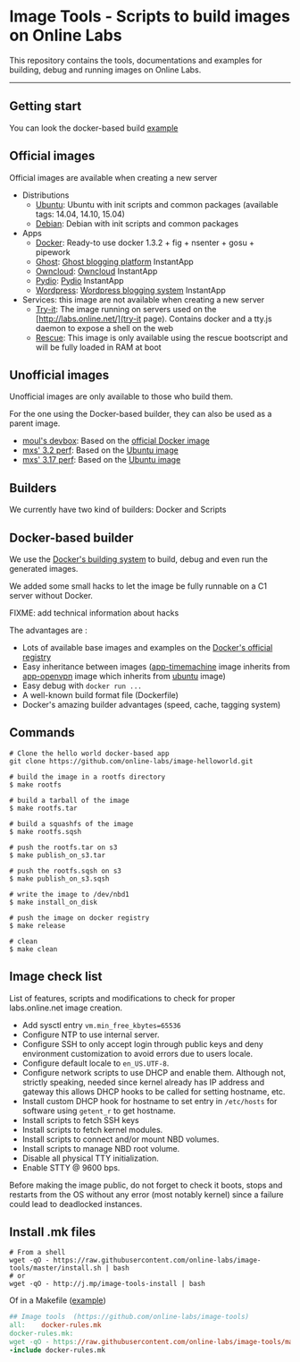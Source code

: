 Image Tools - Scripts to build images on Online Labs
====================================================

This repository contains the tools, documentations and examples for building, debug and running images on Online Labs.

---

Getting start
-------------

You can look the docker-based build [example](https://github.com/online-labs/image-tools/tree/master/examples)


Official images
---------------

Official images are available when creating a new server

- Distributions
  - [Ubuntu](https://github.com/online-labs/image-ubuntu): Ubuntu with init scripts and common packages (available tags: 14.04, 14.10, 15.04)
  - [Debian](https://github.com/online-labs/image-debian): Debian with init scripts and common packages
- Apps
  - [Docker](https://github.com/online-labs/image-app-docker): Ready-to use docker 1.3.2 + fig + nsenter + gosu + pipework
  - [Ghost](https://github.com/online-labs/image-app-ghost): [Ghost blogging platform](https://ghost.org) InstantApp
  - [Owncloud](https://github.com/online-labs/image-app-owncloud): [Owncloud](http://owncloud.org) InstantApp
  - [Pydio](https://github.com/online-labs/image-app-pydio): [Pydio](https://pyd.io) InstantApp
  - [Wordpress](https://github.com/online-labs/image-app-wordpress): [Wordpress blogging system](https://www.wordpress.com) InstantApp
- Services: this image are not available when creating a new server
  - [Try-it](https://github.com/online-labs/image-service-tryit): The image running on servers used on the [http://labs.online.net/](try-it page). Contains docker and a tty.js daemon to expose a shell on the web
  - [Rescue](https://github.com/online-labs/image-service-rescue): This image is only available using the rescue bootscript and will be fully loaded in RAM at boot

Unofficial images
-----------------

Unofficial images are only available to those who build them.

For the one using the Docker-based builder, they can also be used as a parent image.

- [moul's devbox](https://github.com/moul/ocs-image-devbox): Based on the [official Docker image](https://github.com/online-labs/image-app-docker)
- [mxs' 3.2 perf](https://github.com/aimxhaisse/image-ocs-perf-3.2): Based on the [Ubuntu image](https://github.com/online-labs/image-ubuntu)
- [mxs' 3.17 perf](https://github.com/aimxhaisse/image-ocs-perf-3.17): Based on the [Ubuntu image](https://github.com/online-labs/image-ubuntu)

Builders
--------

We currently have two kind of builders: Docker and Scripts

Docker-based builder
--------------------

We use the [Docker's building system](https://docs.docker.com/reference/builder/) to build, debug and even run the generated images.

We added some small hacks to let the image be fully runnable on a C1 server without Docker.

FIXME: add technical information about hacks

The advantages are :

- Lots of available base images and examples on the [Docker's official registry](https://registry.hub.docker.com)
- Easy inheritance between images ([app-timemachine](https://github.com/online-labs/image-app-timemachine) image inherits from [app-openvpn](https://github.com/online-labs/image-app-openvpn) image which inherits from [ubuntu](https://github.com/online-labs/image-ubuntu) image)
- Easy debug with `docker run ...`
- A well-known build format file (Dockerfile)
- Docker's amazing builder advantages (speed, cache, tagging system)

Commands
--------

    # Clone the hello world docker-based app
    git clone https://github.com/online-labs/image-helloworld.git

    # build the image in a rootfs directory
    $ make rootfs

    # build a tarball of the image
    $ make rootfs.tar

    # build a squashfs of the image
    $ make rootfs.sqsh

    # push the rootfs.tar on s3
    $ make publish_on_s3.tar

    # push the rootfs.sqsh on s3
    $ make publish_on_s3.sqsh

    # write the image to /dev/nbd1
    $ make install_on_disk

    # push the image on docker registry
    $ make release

    # clean
    $ make clean

Image check list
----------------

List of features, scripts and modifications to check for proper labs.online.net image creation.

- Add sysctl entry `vm.min_free_kbytes=65536`
- Configure NTP to use internal server.
- Configure SSH to only accept login through public keys and deny environment customization to avoid errors due to users locale.
- Configure default locale to `en_US.UTF-8`.
- Configure network scripts to use DHCP and enable them.
  Although not, strictly speaking, needed since kernel already has IP address and gateway this allows DHCP hooks to be called for setting hostname, etc.
- Install custom DHCP hook for hostname to set entry in `/etc/hosts` for software using `getent_r` to get hostname.
- Install scripts to fetch SSH keys
- Install scripts to fetch kernel modules.
- Install scripts to connect and/or mount NBD volumes.
- Install scripts to manage NBD root volume.
- Disable all physical TTY initialization.
- Enable STTY @ 9600 bps.

Before making the image public, do not forget to check it boots, stops and restarts from the OS without any error (most notably kernel) since a failure could lead to deadlocked instances.

Install .mk files
-----------------

    # From a shell
    wget -qO - https://raw.githubusercontent.com/online-labs/image-tools/master/install.sh | bash
    # or
    wget -qO - http://j.mp/image-tools-install | bash

Of in a Makefile ([example](https://github.com/online-labs/image-tools/blob/master/examples/Makefile))

```makefile
## Image tools  (https://github.com/online-labs/image-tools)
all:    docker-rules.mk
docker-rules.mk:
wget -qO - https://raw.githubusercontent.com/online-labs/image-tools/master/install.sh | bash
-include docker-rules.mk
```
